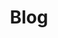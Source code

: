---
title: "Blog"
layout: category
permalink: /project/blog/
taxonomy: blog
author_profile: true
sidebar_main: true
sidebar:
    nav: "docs"
---